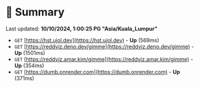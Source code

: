 # 📖 Summary
Last updated: **10/10/2024, 1:00:25 PG "Asia/Kuala_Lumpur"**

- `GET` [https://hst.ujol.dev](https://hst.ujol.dev) - **Up** (569ms)
- `GET` [https://reddviz.deno.dev/gimme](https://reddviz.deno.dev/gimme) - **Up** (1501ms)
- `GET` [https://reddviz.amar.kim/gimme](https://reddviz.amar.kim/gimme) - **Up** (354ms)
- `GET` [https://dumb.onrender.com](https://dumb.onrender.com) - **Up** (371ms)
